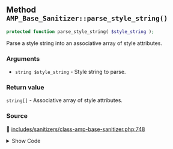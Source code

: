 ## Method `AMP_Base_Sanitizer::parse_style_string()`

```php
protected function parse_style_string( $style_string );
```

Parse a style string into an associative array of style attributes.

### Arguments

* `string $style_string` - Style string to parse.

### Return value

`string[]` - Associative array of style attributes.

### Source

:link: [includes/sanitizers/class-amp-base-sanitizer.php:748](/includes/sanitizers/class-amp-base-sanitizer.php#L748-L762)

<details>
<summary>Show Code</summary>

```php
protected function parse_style_string( $style_string ) {
	// We need to turn the style string into an associative array of styles first.
	$style_string = trim( $style_string, " \t\n\r\0\x0B;" );
	$elements     = preg_split( '/(\s*:\s*|\s*;\s*)/', $style_string );
	if ( 0 !== count( $elements ) % 2 ) {
		// Style string was malformed, try to process as good as possible by stripping the last element.
		array_pop( $elements );
	}
	$chunks = array_chunk( $elements, 2 );
	// phpcs:ignore PHPCompatibility.FunctionUse.NewFunctions.array_columnFound -- WP Core provides a polyfill.
	return array_combine( array_column( $chunks, 0 ), array_column( $chunks, 1 ) );
}
```

</details>
